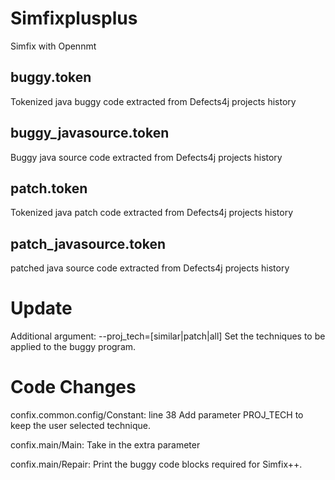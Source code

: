 # Simfixplusplus
Simfix with Opennmt

## buggy.token
Tokenized java buggy code extracted from Defects4j projects history
## buggy_javasource.token
Buggy java source code extracted from Defects4j projects history
## patch.token
Tokenized java patch code extracted from Defects4j projects history
## patch_javasource.token
patched java source code extracted from Defects4j projects history
# Update
Additional argument: 
--proj_tech=[similar|patch|all]
	Set the techniques to be applied to the buggy program.

# Code Changes
confix.common.config/Constant: line 38
	Add parameter PROJ_TECH to keep the user selected technique.

confix.main/Main:
	Take in the extra parameter

confix.main/Repair:
	Print the buggy code blocks required for Simfix++.
